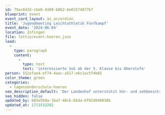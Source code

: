 ```yaml
---
id: 79ac6d16-cbe8-4389-b062-6e01574877b7
blueprint: event
event_card_layout: as_accordion
title: 'Jugendmeeting Leichtathletik Fünfkampf'
event_date: '2024-06-04'
location: Zofingen
file: lottie/event-hoeren.json
lead:
  -
    type: paragraph
    content:
      -
        type: text
        text: 'interessierte SuS ab der 5. Klasse bis Oberstufe'
person: 552efae4-ef74-4aac-a517-e6c1ac5f4b65
color_theme: green
categories:
  - tagessonderschule-hoeren
seo_description_default: 'Der Landenhof unterstützt hör- und sehbeeinträchtigte Kinder & Jugendliche in ihrem selbstbestimmten Leben durch Förderung ihrer Fähigkeiten & Entwicklung'
seo_hidden: false
updated_by: 685e5b8a-1ba7-40cb-b5da-6f92d040030b
updated_at: 1711532282
---
```

